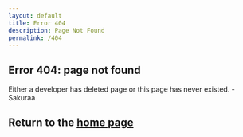 ```yaml
---
layout: default
title: Error 404
description: Page Not Found
permalink: /404
---
```


## Error 404: page not found  
Either a developer has deleted page or this page has never existed. -Sakuraa

## Return to the [home page](https://shulker.fun)  

